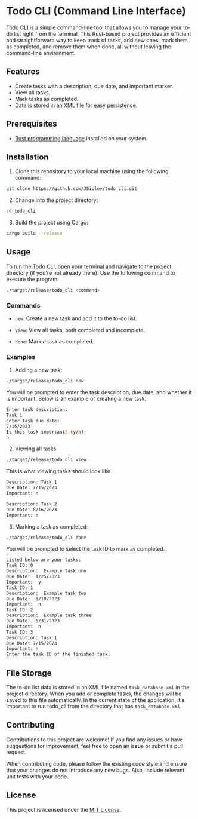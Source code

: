 # Todo CLI (Command Line Interface)

Todo CLI is a simple command-line tool that allows you to manage your to-do list right from the terminal. This Rust-based project provides an efficient and straightforward way to keep track of tasks, add new ones, mark them as completed, and remove them when done, all without leaving the command-line environment.

## Features

- Create tasks with a description, due date, and important marker.
- View all tasks.
- Mark tasks as completed.
- Data is stored in an XML file for easy persistence.

## Prerequisites

- [Rust programming language](https://www.rust-lang.org/) installed on your system.

## Installation

1. Clone this repository to your local machine using the following command:

```bash
git clone https://github.com/JSipley/todo_cli.git
```

2. Change into the project directory:

```bash
cd todo_cli
```

3. Build the project using Cargo:

```bash
cargo build --release
```

## Usage

To run the Todo CLI, open your terminal and navigate to the project directory (if you're not already there). Use the following command to execute the program:

```bash
./target/release/todo_cli <command>
```

### Commands

- `new`: Create a new task and add it to the to-do list.

- `view`: View all tasks, both completed and incomplete.

- `done`: Mark a task as completed.

### Examples

1. Adding a new task:

```bash
./target/release/todo_cli new
```

You will be prompted to enter the task description, due date, and whether it is important. Below is an example of creating a new task.

```bash
Enter task description: 
Task 1
Enter task due date: 
7/15/2023
Is this task important? (y/n): 
n
```

2. Viewing all tasks:

```bash
./target/release/todo_cli view
```

This is what viewing tasks should look like.

```bash
Description: Task 1
Due Date: 7/15/2023
Important: n

Description: Task 2
Due Date: 8/16/2023
Important: n
```

3. Marking a task as completed:

```bash
./target/release/todo_cli done
```

You will be prompted to select the task ID to mark as completed.

```bash
Listed below are your tasks:
Task ID: 0
Description:  Example task one
Due Date:  1/25/2023
Important:  y
Task ID: 1
Description:  Example task two
Due Date:  3/10/2023
Important:  n
Task ID: 2
Description:  Example task three
Due Date:  5/31/2023
Important:  n
Task ID: 3
Description: Task 1
Due Date: 7/15/2023
Important: n
Enter the task ID of the finished task:
```

## File Storage

The to-do list data is stored in an XML file named `task_database.xml` in the project directory. When you add or complete tasks, the changes will be saved to this file automatically. In the current state of the application, it's important to run todo_cli from the directory that has `task_database.xml`.

## Contributing

Contributions to this project are welcome! If you find any issues or have suggestions for improvement, feel free to open an issue or submit a pull request.

When contributing code, please follow the existing code style and ensure that your changes do not introduce any new bugs. Also, include relevant unit tests with your code.

## License

This project is licensed under the [MIT License](LICENSE).
